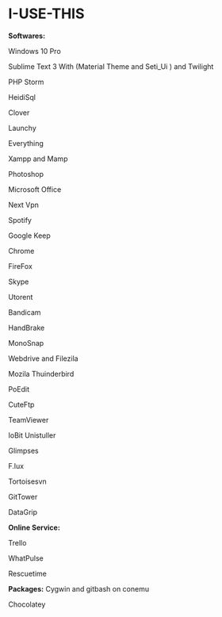# I-USE-THIS

<strong>Softwares:</strong>

Windows 10 Pro

Sublime Text 3 With (Material Theme and Seti_Ui ) and Twilight

PHP Storm

HeidiSql

Clover

Launchy

Everything

Xampp and Mamp

Photoshop

Microsoft Office

Next Vpn

Spotify

Google Keep

Chrome

FireFox

Skype

Utorent

Bandicam

HandBrake

MonoSnap

Webdrive and Filezila

Mozila Thuinderbird

PoEdit

CuteFtp

TeamViewer

IoBit Unistuller

Glimpses

F.lux

Tortoisesvn

GitTower

DataGrip

<strong>Online Service:</strong>

Trello

WhatPulse

Rescuetime

<strong>Packages:</strong>
Cygwin and gitbash on conemu

Chocolatey

